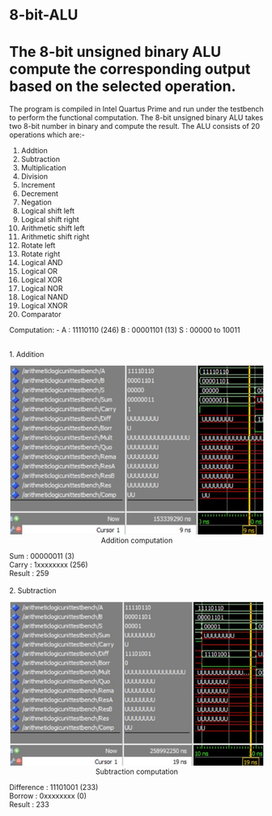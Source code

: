 # 8-bit-ALU
# The 8-bit unsigned binary ALU compute the corresponding output based on the selected operation.

The program is compiled in Intel Quartus Prime and run under the testbench to perform the functional computation.
The 8-bit unsigned binary ALU takes two 8-bit number in binary and compute the result.
The ALU consists of 20 operations which are:-
1. Addtion
2. Subtraction
3. Multiplication
4. Division
5. Increment
6. Decrement
7. Negation
8. Logical shift left
9. Logical shift right
10. Arithmetic shift left
11. Arithmetic shift right
12. Rotate left
13. Rotate right
14. Logical AND
15. Logical OR
16. Logical XOR
17. Logical NOR
18. Logical NAND
19. Logical XNOR
20. Comparator

Computation: -
A : 11110110 (246)
B : 00001101 (13)
S : 00000 to 10011

<br />
1. Addition
<br />
<p align="center">
  <img src="Sources/1. Addition.jpg" width="500"><br />
  Addition computation
</p>
Sum    : 00000011 (3)<br />
Carry  : 1xxxxxxxx (256) <br />
Result : 259<br />

<br />
2. Subtraction
<br />
<p align="center">
  <img src="Sources/2. Subtraction.jpg" width="500"><br />
  Subtraction computation
</p>
Difference  : 11101001 (233)<br />
Borrow      : 0xxxxxxxx (0)<br />
Result      : 233<br />
